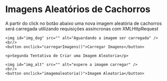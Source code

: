 <!doctype html>
<html lang="pt-BR">
<head>
	<meta charset="utf-8">
	<title>Requisição XMLHttpRequest</title>
    
</head>
<body>
	<h1>Imagens Aleatórios de Cachorros</h1>
	<p>A partir do click no botão abaixo uma nova imagem aleatória de cachorros será carregada utilizando requisições assíncronas com XMLHttpRequest</p>

	<img id="img_dog" src="" alt="Aguardando a imagem ser carregada" />
	<br/>
	<button onclick="carregarImagens()">Carregar Imagens</button>
    
    <p>Segunda Tentativa de Criar uma Imagem Aleatoria</p>

    <img id="img_alt" src="" alt="espere a imagem carregar" /> 
    <br/>
    <button onclick="imagemaleatoria()">Imagem Aleatoria</button>

</body>
	<script type="text/javascript">
    
	
		function carregarImagens(){
            
		
			var url = "https://dog.ceo/api/breeds/image/random"
			fetch(url, {
				method: 'get'
			})
			.then(function(response) {
				response.json().then(function(data){
					console.log('Resultado da Requisição: ' + data.message);

					var imgDog = document.getElementById("img_dog");
					imgDog.src = data.message;
				});
			})
			.catch(function(err) {
				console.error('O seguinte erro ocorreu durante a requisição: ' + err);
			});

		}

        function imagemaleatoria(){
		
        var url = "https://dog.ceo/api/breeds/image/random"
        fetch(url, {
            method: 'get'
        })
        .then(function(response) {
            response.json().then(function(data){
                console.log('Resultado da Requisição: ' + data.message);

                var imgAlt = document.getElementById("img_alt");
                imgAlt.src = data.message;
            });
        })
        .catch(function(err) {
            console.error('O seguinte erro ocorreu durante a requisição: ' + err);
        });

    }
	</script>
</html>
